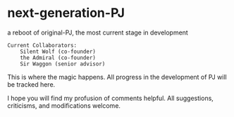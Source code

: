 next-generation-PJ
==================

a reboot of original-PJ, the most current stage in development
~~~
Current Collaborators: 
    Silent Wolf (co-founder)
    the Admiral (co-founder)
    Sir Waggon (senior advisor)
~~~


This is where the magic happens.
All progress in the development of PJ will be tracked here.

I hope you will find my profusion of comments helpful. All suggestions, criticisms, and modifications welcome.